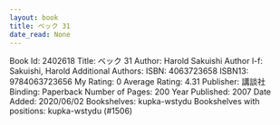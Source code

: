```yaml
---
layout: book
title: ベック 31
date_read: None
---
```


Book Id: 2402618
Title: ベック 31
Author: Harold Sakuishi
Author l-f: Sakuishi, Harold
Additional Authors: 
ISBN: 4063723658
ISBN13: 9784063723656
My Rating: 0
Average Rating: 4.31
Publisher: 講談社
Binding: Paperback
Number of Pages: 200
Year Published: 2007
Date Added: 2020/06/02
Bookshelves: kupka-wstydu
Bookshelves with positions: kupka-wstydu (#1506)

